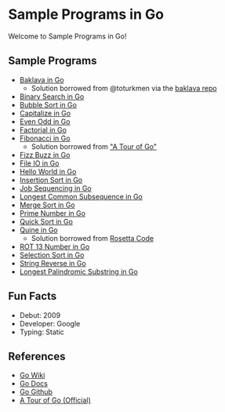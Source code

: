 # Sample Programs in Go

Welcome to Sample Programs in Go!

## Sample Programs

- [Baklava in Go][7]
  - Solution borrowed from @toturkmen via the [baklava repo][1]
- [Binary Search in Go][28]
- [Bubble Sort in Go][16]
- [Capitalize in Go][27]
- [Even Odd in Go][11]
- [Factorial in Go][12]
- [Fibonacci in Go][14]
  - Solution borrowed from ["A Tour of Go"][15]
- [Fizz Buzz in Go][3]
- [File IO in Go][17]
- [Hello World in Go][2]
- [Insertion Sort in Go][18]
- [Job Sequencing in Go][19]
- [Longest Common Subsequence in Go][20]
- [Merge Sort in Go][21]
- [Prime Number in Go][9]
- [Quick Sort in Go][22]
- [Quine in Go][23]
  - Solution borrowed from [Rosetta Code][24]
- [ROT 13 Number in Go][25]
- [Selection Sort in Go][26]
- [String Reverse in Go][8]
- [Longest Palindromic Substring in Go][29]


## Fun Facts

- Debut: 2009
- Developer: Google
- Typing: Static

## References

- [Go Wiki][4]
- [Go Docs][5]
- [Go Github][6]
- [A Tour of Go (Official)][13]

[1]: https://github.com/toturkmen/baklava
[2]: https://therenegadecoder.com/code/hello-world-in-go/
[3]: https://github.com/TheRenegadeCoder/sample-programs/issues/347
[4]: https://en.wikipedia.org/wiki/Go_(programming_language)
[5]: https://golang.org/
[6]: https://github.com/golang/go
[7]: https://github.com/TheRenegadeCoder/sample-programs/issues/428
[8]: https://github.com/TheRenegadeCoder/sample-programs/issues/545
[9]: https://github.com/TheRenegadeCoder/sample-programs/issues/610
[11]: https://github.com/TheRenegadeCoder/sample-programs/issues/618
[12]: https://github.com/TheRenegadeCoder/sample-programs/issues/974
[13]: https://tour.golang.org/
[14]: https://github.com/TheRenegadeCoder/sample-programs/issues/977
[15]: https://tour.golang.org/concurrency/4
[16]: https://github.com/TheRenegadeCoder/sample-programs/issues/987
[17]: https://github.com/TheRenegadeCoder/sample-programs/issues/990
[18]: https://github.com/TheRenegadeCoder/sample-programs/issues/993
[19]: https://github.com/TheRenegadeCoder/sample-programs/issues/996
[20]: https://github.com/TheRenegadeCoder/sample-programs/issues/999
[21]: https://github.com/TheRenegadeCoder/sample-programs/issues/1002
[22]: https://github.com/TheRenegadeCoder/sample-programs/issues/1005
[23]: https://github.com/TheRenegadeCoder/sample-programs/issues/1008
[24]: http://rosettacode.org/wiki/Quine#Go
[25]: https://github.com/TheRenegadeCoder/sample-programs/issues/1011
[26]: https://github.com/TheRenegadeCoder/sample-programs/issues/1014
[27]: https://github.com/TheRenegadeCoder/sample-programs/issues/1331
[28]: https://github.com/TheRenegadeCoder/sample-programs/issues/1761
[29]: https://github.com/TheRenegadeCoder/sample-programs/issues/1994
